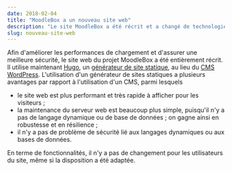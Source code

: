 ```yaml
---
date: 2018-02-04
title: "MoodleBox a un nouveau site web"
description: "Le site MoodleBox a été récrit et a changé de technologie pour une meilleure performance et une sécurité accrue."
slug: nouveau-site-web
---
```


Afin d'améliorer les performances de chargement et d'assurer une meilleure sécurité, le site web du projet MoodleBox a été entièrement récrit. Il utilise maintenant [Hugo][3], un [générateur de site statique][1], au lieu du [CMS WordPress][2]. L'utilisation d'un générateur de sites statiques a plusieurs avantages par rapport à l'utilisation d'un CMS, parmi lesquels

- le site web est plus performant et très rapide à afficher pour les visiteurs ;
- la maintenance du serveur web est beaucoup plus simple, puisqu'il n'y a pas de langage dynamique ou de base de données ; on gagne ainsi en robustesse et en résilience ;
- il n'y a pas de problème de sécurité lié aux langages dynamiques ou aux bases de données.

En terme de fonctionnalités, il n'y a pas de changement pour les utilisateurs du site, même si la disposition a été  adaptée.

 [1]: https://davidwalsh.name/introduction-static-site-generators
 [2]: https://wordpress.org
 [3]: https://gohugo.io
